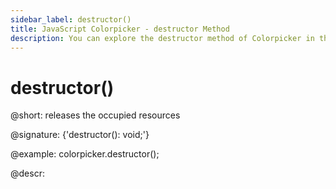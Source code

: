 ```yaml
---
sidebar_label: destructor()
title: JavaScript Colorpicker - destructor Method 
description: You can explore the destructor method of Colorpicker in the documentation of the DHTMLX JavaScript UI library. Browse developer guides and API reference, try out code examples and live demos, and download a free 30-day evaluation version of DHTMLX Suite.
---
```


# destructor()

@short: releases the occupied resources

@signature: {'destructor(): void;'}

@example:
colorpicker.destructor();

@descr:

